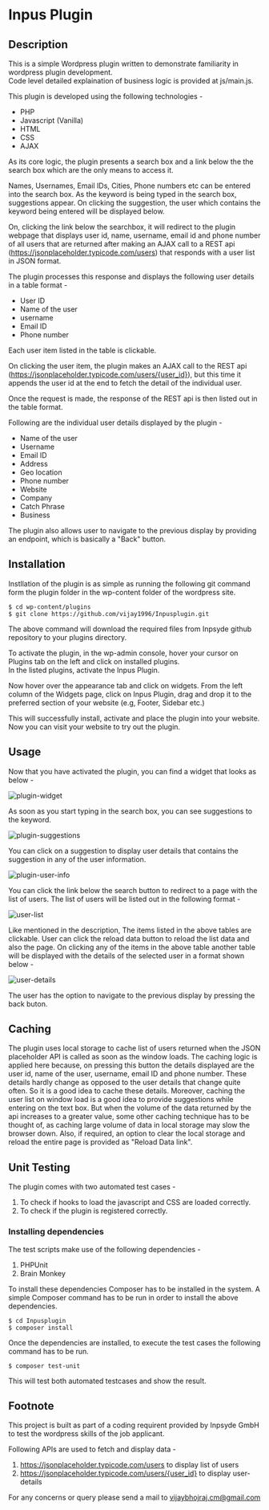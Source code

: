 # Inpus Plugin
## Description
This is a simple Wordpress plugin written to demonstrate familiarity in wordpress plugin development.  
Code level detailed explaination of business logic is provided at js/main.js.

This plugin is developed using the following technologies -

- PHP
- Javascript (Vanilla)
- HTML
- CSS
- AJAX

As its core logic, the plugin presents a search box and a link below the the search box which are the only means to access it. 

Names, Usernames, Email IDs, Cities, Phone numbers etc can be entered into the search box. As the keyword is being typed in the search box, suggestions appear. On clicking the suggestion, the user which contains the keyword being entered will be displayed below.

 On, clicking the link below the searchbox, it will redirect to the plugin webpage that displays user id, name, username, email id and phone number of all users that are returned after making an AJAX call to a REST api (https://jsonplaceholder.typicode.com/users) that responds with a user list in JSON format.

 The plugin processes this response and displays the following user details in a table format -  
- User ID 
- Name of the user  
- username 
- Email ID
- Phone number

 
 Each user item listed in the table is clickable.  

 On clicking the user item, the plugin makes an AJAX call to the REST api (https://jsonplaceholder.typicode.com/users/{user_id}), but this time it appends the user id at the end to fetch the detail of the individual user.


 Once the request is made, the response of the REST api is then listed out in the table format.  

 Following are the individual user details displayed by the plugin - 
 - Name of the user
 - Username
 - Email ID
 - Address
 - Geo location
 - Phone number
 - Website
 - Company
 - Catch Phrase
 - Business

The plugin also allows user to navigate to the previous display by providing an endpoint, which is basically a "Back" button. 

## Installation
Instllation of the plugin is as simple as running the following git command form the plugin folder in the wp-content folder of the wordpress site.  
```
$ cd wp-content/plugins
$ git clone https://github.com/vijay1996/Inpusplugin.git
```
The above command will download the required files from Inpsyde github repository to your plugins directory.  

To activate the plugin, in the wp-admin console, hover your cursor on Plugins tab on the left and click on installed plugins.  
In the listed plugins, activate the Inpus Plugin.  

Now hover over the appearance tab and click on widgets. From the left column of the Widgets page, click on Inpus Plugin, drag and drop it to the preferred section of your website (e.g, Footer, Sidebar  etc.)

This will successfully install, activate and place the plugin into your website. Now you can visit your website to try out the plugin.

## Usage
Now that you have activated the plugin, you can find a widget that looks as below -  

![plugin-widget](docs/widget.png)  

As soon as you start typing in the search box, you can see suggestions to the keyword.

![plugin-suggestions](docs/suggestions.png)

You can click on a suggestion to display user details that contains the suggestion in any of the user information.

![plugin-user-info](docs/miniUserInfo.png)

You can click the link below the search button to redirect to a page with the list of users. The list of users will be listed out in the following format -  

![user-list](docs/UserList.png)

Like mentioned in the description, The items listed in the above tables are clickable. User can click the reload data button to reload the list data and also the page. On clicking any of the items in the above table another table will be displayed with the details of the selected user in a format shown below - 

![user-details](docs/UserDetails.png)

The user has the option to navigate to the previous display by pressing the back buton.

## Caching
The plugin uses local storage to cache list of users returned when the JSON placeholder API is called as soon as the window loads. The caching logic is applied here because, on pressing this button the details displayed are the user id, name of the user, username, email ID and phone number. These details hardly change as opposed to the user details that change quite often. So it is a good idea to cache these details.
Moreover, caching the user list on window load is a good idea to provide suggestions while entering on the text box. But when the volume of the data returned by the api increases to a greater value, some other caching technique has to be thought of, as caching large volume of data in local storage may slow the browser down.
Also, if required, an option to clear the local storage and reload the entire page is provided as "Reload Data link".

## Unit Testing

The plugin comes with two automated test cases -
1.  To check if hooks to load the javascript and CSS are loaded correctly.
2. To check if the plugin is registered correctly.

### Installing dependencies
The test scripts make use of the following dependencies - 
1. PHPUnit
2. Brain Monkey

To install these dependencies Composer has to be installed in the system. A simple Composer command has to be run in order to install the above dependencies.
```
$ cd Inpusplugin
$ composer install
```
Once the dependencies are installed, to execute the test cases the following command has to be run.
```
$ composer test-unit
```
This will test both automated testcases and show the result.

## Footnote

This project is built as part of a coding requirent provided by Inpsyde GmbH to test the wordpress skills of the job applicant.

Following APIs are used to fetch and display data -  
1. https://jsonplaceholder.typicode.com/users to display list of users
2. https://jsonplaceholder.typicode.com/users/{user_id} to display user-details

For any concerns or query please send a mail to vijaybhojraj.cm@gmail.com
